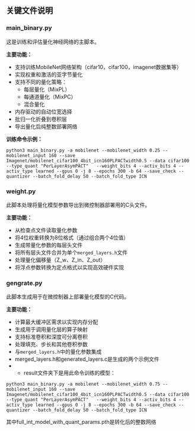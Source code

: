## 关键文件说明

### main_binary.py
这是训练和评估量化神经网络的主脚本。

**主要功能：**
- 支持训练MobileNet网络架构（cifar10，cifar100，imagenet数据集等）
- 实现权重和激活的亚字节量化
- 支持不同的量化策略：
  - 每层量化（MixPL）
  - 每通道量化（MixPC）
  - 混合量化
- 内存驱动的自动位宽选择
- 批归一化折叠到卷积层
- 导出量化后纯整数部署网络


**训练命令示例：**
```
python3 main_binary.py -a mobilenet --mobilenet_width 0.25 --mobilenet_input 160 --save Imagenet/mobilenet_cifar100_4bit_icn160PLPACTwidth0.5 --data cifar100 --type_quant "PerLayerAsymPACT"   --weight_bits 4 --activ_bits 4 --activ_type learned --gpus 0 -j 8 --epochs 300 -b 64 --save_check --quantizer --batch_fold_delay 50 --batch_fold_type ICN
```
### weight.py
此脚本处理将量化模型参数导出到微控制器部署用的C头文件。

**主要功能：**
- 从检查点文件读取量化参数
- 将4位权重转换为8位格式（通过组合两个4位值）
- 生成带量化参数的每层头文件
- 将所有层头文件合并为单个`merged_layers.h`文件
- 处理量化偏移量（Z_w、Z_in、Z_out）
- 将浮点参数转换为定点格式以实现高效硬件实现

### gengrate.py
此脚本生成用于在微控制器上部署量化模型的C代码。

**主要功能：**
- 计算最大缓冲区需求以实现内存分配
- 生成用于调用量化层的算子映射
- 支持标准卷积和深度可分离卷积
- 处理填充、步长和其他卷积参数
- 与`merged_layers.h`中的量化参数集成
- merged_layers.h和generated_layers.c是生成的两个示例文件
- - result文件夹下是用此命令训练的模型：
```
python3 main_binary.py -a mobilenet --mobilenet_width 0.75 --mobilenet_input 160 --save Imagenet/mobilenet_cifar100_4bit_icn160PLPACTwidth0.5 --data cifar100 --type_quant "PerLayerAsymPACT"   --weight_bits 4 --activ_bits 4 --activ_type learned --gpus 0 -j 8 --epochs 300 -b 64 --save_check --quantizer --batch_fold_delay 50 --batch_fold_type ICN
```
其中full_int_model_with_quant_params.pth是转化后的整数网络
